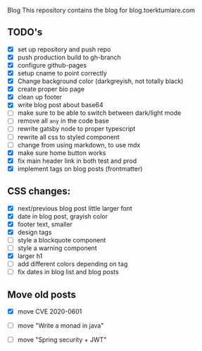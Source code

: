  Blog
This repository contains the blog for blog.toerktumlare.com

## TODO's

- [x] set up repository and push repo
- [x] push production build to gh-branch
- [x] configure github-pages
- [x] setup cname to point correctly
- [x] Change background color (darkgreyish, not totally black)
- [x] create proper bio page
- [x] clean up footer
- [x] write blog post about base64
- [ ] make sure to be able to switch between dark/light mode
- [ ] remove all `any` in the code base
- [ ] rewrite gatsby node to proper typescript
- [ ] rewrite all css to styled component
- [ ] change from using markdown, to use mdx
- [x] make sure home button works
- [x] fix main header link in both test and prod
- [x] implement tags on blog posts (frontmatter)

## CSS changes:
 - [x] next/previous blog post little larger font
 - [x] date in blog post, grayish color
 - [x] footer text, smaller
 - [x] design tags
 - [ ] style a blockquote component
 - [ ] style a warning component
 - [x] larger h1
 - [ ] add different colors depending on tag
 - [ ] fix dates in blog list and blog posts

## Move old posts
 - [x] move CVE 2020-0601
 - [ ] move "Write a monad in java"
 - [ ] move "Spring security + JWT"

